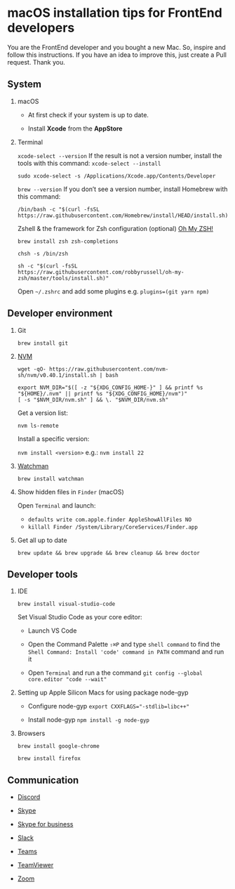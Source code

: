 # macOS installation tips for FrontEnd developers

You are the FrontEnd developer and you bought a new Mac. So, inspire and follow this instructions. If you have an idea to improve this, just create a Pull request. Thank you.

## System

1.  macOS

    - At first check if your system is up to date.

    - Install **Xcode** from the **AppStore**

2.  Terminal

    `xcode-select --version` If the result is not a version number, install the tools with this command: `xcode-select --install`

        sudo xcode-select -s /Applications/Xcode.app/Contents/Developer

    `brew --version` If you don’t see a version number, install Homebrew with this command:

        /bin/bash -c "$(curl -fsSL https://raw.githubusercontent.com/Homebrew/install/HEAD/install.sh)"

    Zshell & the framework for Zsh configuration (optional) [Oh My ZSH!](https://ohmyz.sh)

        brew install zsh zsh-completions

        chsh -s /bin/zsh

        sh -c "$(curl -fsSL https://raw.githubusercontent.com/robbyrussell/oh-my-zsh/master/tools/install.sh)"

    Open `~/.zshrc` and add some plugins e.g. `plugins=(git yarn npm)`

## Developer environment

1.  Git

        brew install git

2.  [NVM](https://github.com/nvm-sh/nvm?tab=readme-ov-file#install--update-script)

        wget -qO- https://raw.githubusercontent.com/nvm-sh/nvm/v0.40.1/install.sh | bash

        export NVM_DIR="$([ -z "${XDG_CONFIG_HOME-}" ] && printf %s "${HOME}/.nvm" || printf %s "${XDG_CONFIG_HOME}/nvm")"
        [ -s "$NVM_DIR/nvm.sh" ] && \. "$NVM_DIR/nvm.sh"

    Get a version list:

        nvm ls-remote

    Install a specific version:

    `nvm install <version>` e.g.: `nvm install 22`

3.  [Watchman](https://facebook.github.io/watchman/)

        brew install watchman

4.  Show hidden files in `Finder` (macOS)

    Open `Terminal` and launch:

    - `defaults write com.apple.finder AppleShowAllFiles NO`
    - `killall Finder /System/Library/CoreServices/Finder.app`

5.  Get all up to date

        brew update && brew upgrade && brew cleanup && brew doctor

## Developer tools

1.  IDE

        brew install visual-studio-code

    Set Visual Studio Code as your core editor:

    - Launch VS Code

    - Open the Command Palette `⇧⌘P` and type `shell command` to find the `Shell Command: Install 'code' command in PATH` command and run it

    - Open `Terminal` and run a the command `git config --global core.editor "code --wait"`

2.  Setting up Apple Silicon Macs for using package node-gyp

    - Configure node-gyp `export CXXFLAGS="-stdlib=libc++"`

    - Install node-gyp `npm install -g node-gyp`

3.  Browsers

        brew install google-chrome

        brew install firefox

## Communication

- [Discord](https://discord.com/download)

- [Skype](https://www.skype.com/cs/)

- [Skype for business](https://products.office.com/cs-cz/skype-for-business/download-app)

- [Slack](https://slack.com/intl/en-cz/)

- [Teams](https://www.microsoft.com/cs-cz/microsoft-teams/download-app)

- [TeamViewer](https://www.teamviewer.com/)

- [Zoom](https://zoom.us)
